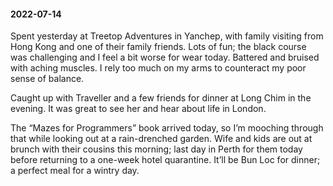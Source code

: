 #### 2022-07-14

Spent yesterday at Treetop Adventures in Yanchep, with family visiting from Hong Kong and one of their family friends. Lots of fun; the black course was challenging and I feel a bit worse for wear today. Battered and bruised with aching muscles. I rely too much on my arms to counteract my poor sense of balance.

Caught up with Traveller and a few friends for dinner at Long Chim in the evening. It was great to see her and hear about life in London.

The “Mazes for Programmers” book arrived today, so I’m mooching through that while looking out at a rain-drenched garden. Wife and kids are out at brunch with their cousins this morning; last day in Perth for them today before returning to a one-week hotel quarantine. It’ll be Bun Loc for dinner; a perfect meal for a wintry day.